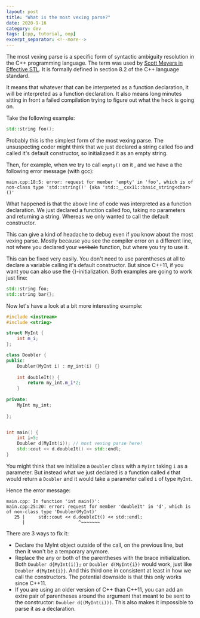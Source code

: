 ```yaml
---
layout: post
title: "What is the most vexing parse?"
date: 2020-9-16
category: dev
tags: [cpp, tutorial, oop]
excerpt_separator: <!--more-->
---
```

The most vexing parse is a specific form of syntactic ambiguity resolution in the C++ programming language. The term was used by [Scott Meyers in Effective STL](https://www.sandordargo.com/blog/2020/08/26/effective-stl). It is formally defined in section 8.2 of the C++ language standard.

It means that whatever that can be interpreted as a function declaration, it will be interpreted as a function declaration. It also means long minutes sitting in front a failed compilation trying to figure out what the heck is going on.

Take the following example:

```cpp
std::string foo();
```

Probably this is the simplest form of the most vexing parse. The unsuspecting coder might think that we just declared a string called foo and called it's default constructor, so initializaed it as an empty string.

Then, for example, when we try to call `empty()` on it , and we have a the following error message (with gcc):
```
main.cpp:18:5: error: request for member 'empty' in 'foo', which is of non-class type 'std::string()' {aka 'std::__cxx11::basic_string<char>()'
```
What happened is that the above line of code was interpreted as a function declaration. We just declared a function called foo, taking no parameters and returning a string. Whereas we only wanted to call the default constructor.

This can give a kind of headache to debug even if you know about the most vexing parse. Mostly because you see the compiler error on a different line, not where you declared your ~~varibale~~ function, but where you try to use it.

This can be fixed very easily. You don't need to use parentheses at all to declare a variable calling it's default constructor. But since C++11, if you want you can also use the {}-initialization. Both examples are going to work just fine:

```cpp
std::string foo;
std::string bar{};
```

Now let's have a look at a bit more interesting example:

```cpp
#include <iostream>
#include <string>

struct MyInt {
    int m_i;
};

class Doubler {
public:
    Doubler(MyInt i) : my_int(i) {}
    
    int doubleIt() {
        return my_int.m_i*2;
    }
    
private:
    MyInt my_int;
    
};


int main() {
    int i=5;
    Doubler d(MyInt(i)); // most vexing parse here!
    std::cout << d.doubleIt() << std::endl;
}
```

You might think that we initialize a `Doubler` class with a `MyInt` taking `i` as a parameter. But instead what we just declared is a function called `d` that would return a `Doubler` and it would take a parameter called `i` of type `MyInt`.

Hence the error message:

```
main.cpp: In function 'int main()':
main.cpp:25:20: error: request for member 'doubleIt' in 'd', which is of non-class type 'Doubler(MyInt)'
   25 |     std::cout << d.doubleIt() << std::endl;
      |                    ^~~~~~~~
```

There are 3 ways to fix it:

- Declare the MyInt object outside of the call, on the previous line, but then it won't be a temporary anymore.
- Replace the any or both of the parentheses with the brace initialization. Both `Doubler d{MyInt(i)};` or `Doubler d(MyInt{i})` would work, just like `Doubler d{MyInt{i}}`. And this third one in consistent at least in how we call the constructors. The potential downside is that this only works since C++11.
- If you are using an older version of C++ than C++11, you can add an extre pair of parentheses around the argument that meant to be sent to the constructor: `Doubler d((MyInt(i)))`. This also makes it impossible to parse it as a declaration.

